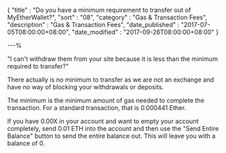 {
"title"       : "Do you have a minimum requirement to transfer out of MyEtherWallet?",
"sort"        : "08",
"category"    : "Gas & Transaction Fees",
"description" : "Gas & Transaction Fees",
"date_published" : "2017-07-05T08:00:00+08:00",
"date_modified"  : "2017-09-26T08:00:00+08:00"
}

---%

<p id="dyhamrttoomew_p1">
  "I can't withdraw them from your site because it is less than the minimum required to transfer?"
</p>
<p id="dyhamrttoomew_p2">
  There actually is no minimum to transfer as we are not an exchange and have no way of blocking your withdrawals or deposits.
</p>
<p id="dyhamrttoomew_p3">
  The minimum is the minimum amount of gas needed to complete the transaction. For a standard transaction, that is 0.000441 Ether.
</p>
<p id="dyhamrttoomew_p4">
  If you have 0.00X in your account and want to empty your account completely, send 0.01 ETH into the account and then use the "Send Entire Balance" button to send the entire balance out. This will leave you with a balance of 0.
</p>
